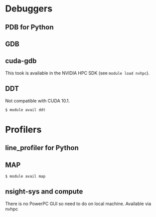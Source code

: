 # Debuggers

## PDB for Python

## GDB

## cuda-gdb

This took is available in the NVIDIA HPC SDK (see `module load nvhpc`).

## DDT

Not compatible with CUDA 10.1.

```
$ module avail ddt
```

# Profilers

## line_profiler for Python

## MAP

```
$ module avail map
```

## nsight-sys and compute

There is no PowerPC GUI so need to do on local machine. Available via nvhpc
